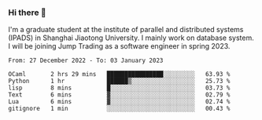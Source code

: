 ### Hi there 👋

I'm a graduate student at the institute of parallel and distributed systems (IPADS) in Shanghai Jiaotong University. I mainly work on database system. I will be joining Jump Trading as a software engineer in spring 2023.

<!--START_SECTION:waka-->

```text
From: 27 December 2022 - To: 03 January 2023

OCaml       2 hrs 29 mins   ████████████████░░░░░░░░░   63.93 %
Python      1 hr            ██████▒░░░░░░░░░░░░░░░░░░   25.73 %
lisp        8 mins          █░░░░░░░░░░░░░░░░░░░░░░░░   03.73 %
Text        6 mins          ▓░░░░░░░░░░░░░░░░░░░░░░░░   02.79 %
Lua         6 mins          ▓░░░░░░░░░░░░░░░░░░░░░░░░   02.74 %
gitignore   1 min           ░░░░░░░░░░░░░░░░░░░░░░░░░   00.43 %
```

<!--END_SECTION:waka-->

<!--
**yqmmm/yqmmm** is a ✨ _special_ ✨ repository because its `README.md` (this file) appears on your GitHub profile.

Here are some ideas to get you started:

- 🔭 I’m currently working on ...
- 🌱 I’m currently learning ...
- 👯 I’m looking to collaborate on ...
- 🤔 I’m looking for help with ...
- 💬 Ask me about ...
- 📫 How to reach me: ...
- 😄 Pronouns: ...
- ⚡ Fun fact: ...
-->
